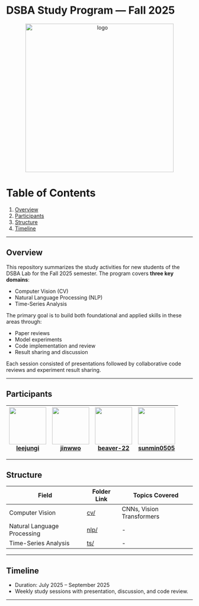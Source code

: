 # DSBA Study Program — Fall 2025

<div align="center">
  <a href="https://dsba.snu.ac.kr/">
    <img width="400" alt="logo" src="https://github.com/user-attachments/assets/ebe43743-1c50-418d-ae8f-746740a561dc" />
  </a>
</div>

# Table of Contents
1. [Overview](#overview)  
2. [Participants](#participants)
3. [Structure](#structure)  
4. [Timeline](#timeline)  

---

## Overview
This repository summarizes the study activities for new students of the DSBA Lab for the Fall 2025 semester. 
The program covers **three key domains**:
- Computer Vision (CV)
- Natural Language Processing (NLP)
- Time-Series Analysis

The primary goal is to build both foundational and applied skills in these areas through:
- Paper reviews
- Model experiments 
- Code implementation and review
- Result sharing and discussion

Each session consisted of presentations followed by collaborative code reviews and experiment result sharing.

---

## Participants

| <img src="https://github.com/leejungi.png" width="100"/> <br> [**leejungi**](https://github.com/leejungi) | <img src="https://github.com/jinwwo.png" width="100"/> <br> [**jinwwo**](https://github.com/jinwwo) | <img src="https://github.com/beaver-22.png" width="100"/> <br> [**beaver-22**](https://github.com/beaver-22) | <img src="https://github.com/sunmin0505.png" width="100"/> <br> [**sunmin0505**](https://github.com/sunmin0505) |
|---|---|---|---|

---

## Structure
| Field            | Folder Link  | Topics Covered |
|------------------|--------------|----------------|
| Computer Vision  | [cv/](cv/)   | CNNs, Vision Transformers |
| Natural Language Processing | [nlp/](nlp/)  | - |
| Time-Series Analysis | [ts/](ts/) | - |

---

## Timeline
- Duration: July 2025 – September 2025 
- Weekly study sessions with presentation, discussion, and code review.

---
